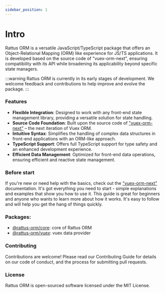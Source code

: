 ```yaml
---
sidebar_position: 1
---
```


# Intro

Rattus ORM is a versatile JavaScript/TypeScript package that offers an Object-Relational Mapping (ORM) like experience for JS/TS applications. It is developed based on the source code of "vuex-orm-next", ensuring compatibility with its API while broadening its applicability beyond specific state managers.

:::warning 
Rattus ORM is currently in its early stages of development. We welcome feedback and contributions to help improve and evolve the package.
:::

### Features

- **Flexible Integration**: Designed to work with any front-end state management library, providing a versatile solution for state handling.
- **Source Code Foundation**: Built upon the source code of ["vuex-orm-next"](https://next.vuex-orm.org/) – the next iteration of Vuex ORM.
- **Intuitive Syntax**: Simplifies the handling of complex data structures in front-end applications with an ORM-like approach.
- **TypeScript Support**: Offers full TypeScript support for type safety and an enhanced development experience.
- **Efficient Data Management**: Optimized for front-end data operations, ensuring efficient and reactive state management.

### Before start

If you're new or need help with the basics, check out the ["vuex-orm-next"](https://next.vuex-orm.org/) documentation. It's got everything you need to start - simple explanations and examples that show you how to use it. This guide is great for beginners and anyone who wants to learn more about how it works. It's easy to follow and will help you get the hang of things quickly.

### Packages:
* [@rattus-orm/core](#): core of Rattus ORM
* [@rattus-orm/vuex](#): vuex data provider

### Contributing
Contributions are welcome! Please read our Contributing Guide for details on our code of conduct, and the process for submitting pull requests.

### License
Rattus ORM is open-sourced software licensed under the MIT License.

